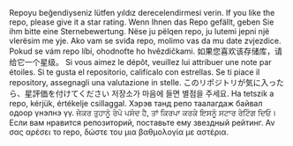 Repoyu beğendiyseniz lütfen yıldız derecelendirmesi verin.
If you like the repo, please give it a star rating.
Wenn Ihnen das Repo gefällt, geben Sie ihm bitte eine Sternebewertung.
Nëse ju pëlqen repo, ju lutemi jepni një vlerësim me yje.
Ako vam se sviđa repo, molimo vas da mu date zvjezdice.
Pokud se vám repo líbí, ohodnoťte ho hvězdičkami.
如果您喜欢该存储库，请给它一个星级。
Si vous aimez le dépôt, veuillez lui attribuer une note par étoiles.
Si te gusta el repositorio, califícalo con estrellas.
Se ti piace il repository, assegnagli una valutazione in stelle.
このリポジトリが気に入ったら、星評価を付けてください
저장소가 마음에 들면 별점을 주세요.
Ha tetszik a repo, kérjük, értékelje csillaggal.
Хэрэв танд репо таалагдаж байвал одоор үнэлнэ үү.
ਜੇਕਰ ਤੁਹਾਨੂੰ ਰੇਪੋ ਪਸੰਦ ਹੈ, ਤਾਂ ਕਿਰਪਾ ਕਰਕੇ ਇਸਨੂੰ ਸਟਾਰ ਰੇਟਿੰਗ ਦਿਓ।
Если вам нравится репозиторий, поставьте ему звездный рейтинг.
Αν σας αρέσει το repo, δώστε του μια βαθμολογία με αστέρια.

